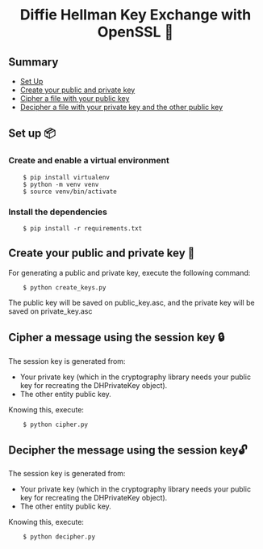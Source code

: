 <h1 align="center">
Diffie Hellman Key Exchange with OpenSSL 🔑
</h1>

## Summary
- [Set Up](#set-up-)
- [Create your public and private key](#create-your-public-and-private-key-)
- [Cipher a file with your public key](#cipher-a-message-using-the-session-key-)
- [Decipher a file with your private key and the other public key](#decipher-the-message-using-the-session-key-)

## Set up 📦

### Create and enable a virtual environment

```
    $ pip install virtualenv
    $ python -m venv venv
    $ source venv/bin/activate
```

### Install the dependencies

```
    $ pip install -r requirements.txt
```

## Create your public and private key 🔑
For generating a public and private key, execute the following command:

```
    $ python create_keys.py
```
The public key will be saved on public_key.asc, and the private key will be saved on private_key.asc

## Cipher a message using the session key 🔒
The session key is generated from:
- Your private key (which in the cryptography library needs your public key for recreating the DHPrivateKey object).
- The other entity public key.

Knowing this, execute:
```
    $ python cipher.py
```

## Decipher the message using the session key🔓
The session key is generated from:
- Your private key (which in the cryptography library needs your public key for recreating the DHPrivateKey object).
- The other entity public key.

Knowing this, execute:
```
    $ python decipher.py
```
